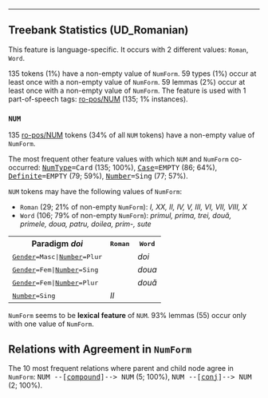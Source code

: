 

--------------------------------------------------------------------------------

## Treebank Statistics (UD_Romanian)

This feature is language-specific.
It occurs with 2 different values: `Roman`, `Word`.

135 tokens (1%) have a non-empty value of `NumForm`.
59 types (1%) occur at least once with a non-empty value of `NumForm`.
59 lemmas (2%) occur at least once with a non-empty value of `NumForm`.
The feature is used with 1 part-of-speech tags: [ro-pos/NUM]() (135; 1% instances).

### `NUM`

135 [ro-pos/NUM]() tokens (34% of all `NUM` tokens) have a non-empty value of `NumForm`.

The most frequent other feature values with which `NUM` and `NumForm` co-occurred: <tt><a href="NumType.html">NumType</a>=Card</tt> (135; 100%), <tt><a href="Case.html">Case</a>=EMPTY</tt> (86; 64%), <tt><a href="Definite.html">Definite</a>=EMPTY</tt> (79; 59%), <tt><a href="Number.html">Number</a>=Sing</tt> (77; 57%).

`NUM` tokens may have the following values of `NumForm`:

* `Roman` (29; 21% of non-empty `NumForm`): <em>I, XX, II, IV, V, III, VI, VII, VIII, X</em>
* `Word` (106; 79% of non-empty `NumForm`): <em>primul, prima, trei, două, primele, doua, patru, doilea, prim-, sute</em>

<table>
  <tr><th>Paradigm <i>doi</i></th><th><tt>Roman</tt></th><th><tt>Word</tt></th></tr>
  <tr><td><tt><a href="Gender.html">Gender</a>=Masc|<a href="Number.html">Number</a>=Plur</tt></td><td></td><td><em>doi</em></td></tr>
  <tr><td><tt><a href="Gender.html">Gender</a>=Fem|<a href="Number.html">Number</a>=Sing</tt></td><td></td><td><em>doua</em></td></tr>
  <tr><td><tt><a href="Gender.html">Gender</a>=Fem|<a href="Number.html">Number</a>=Plur</tt></td><td></td><td><em>două</em></td></tr>
  <tr><td><tt><a href="Number.html">Number</a>=Sing</tt></td><td><em>II</em></td><td></td></tr>
</table>

`NumForm` seems to be **lexical feature** of `NUM`. 93% lemmas (55) occur only with one value of `NumForm`.

## Relations with Agreement in `NumForm`

The 10 most frequent relations where parent and child node agree in `NumForm`:
<tt>NUM --[<a href="../dep/compound.html">compound</a>]--> NUM</tt> (5; 100%),
<tt>NUM --[<a href="../dep/conj.html">conj</a>]--> NUM</tt> (2; 100%).

